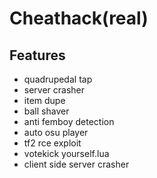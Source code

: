 # Cheathack(real)
## Features
- quadrupedal tap
- server crasher
- item dupe
- ball shaver
- anti femboy detection
- auto osu player
- tf2 rce exploit
- votekick yourself.lua
- client side server crasher
